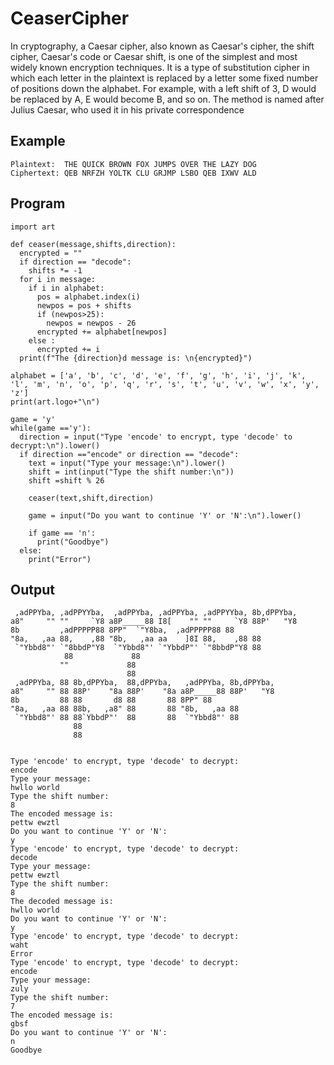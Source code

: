 # CeaserCipher

In cryptography, a Caesar cipher, also known as Caesar's cipher, the shift cipher, Caesar's code or Caesar shift, is one of the simplest and most widely known encryption techniques. It is a type of substitution cipher in which each letter in the plaintext is replaced by a letter some fixed number of positions down the alphabet. For example, with a left shift of 3, D would be replaced by A, E would become B, and so on. The method is named after Julius Caesar, who used it in his private correspondence

## Example

    Plaintext:  THE QUICK BROWN FOX JUMPS OVER THE LAZY DOG
    Ciphertext: QEB NRFZH YOLTK CLU GRJMP LSBO QEB IXWV ALD
   
## Program

    import art

    def ceaser(message,shifts,direction):
      encrypted = ""
      if direction == "decode":
        shifts *= -1
      for i in message:
        if i in alphabet:
          pos = alphabet.index(i)
          newpos = pos + shifts
          if (newpos>25): 
            newpos = newpos - 26
          encrypted += alphabet[newpos]
        else :
          encrypted += i
      print(f"The {direction}d message is: \n{encrypted}")

    alphabet = ['a', 'b', 'c', 'd', 'e', 'f', 'g', 'h', 'i', 'j', 'k', 'l', 'm', 'n', 'o', 'p', 'q', 'r', 's', 't', 'u', 'v', 'w', 'x', 'y', 'z']
    print(art.logo+"\n")

    game = 'y'
    while(game =='y'):
      direction = input("Type 'encode' to encrypt, type 'decode' to decrypt:\n").lower()
      if direction =="encode" or direction == "decode":
        text = input("Type your message:\n").lower()
        shift = int(input("Type the shift number:\n"))
        shift =shift % 26

        ceaser(text,shift,direction)

        game = input("Do you want to continue 'Y' or 'N':\n").lower()

        if game == 'n':
          print("Goodbye")
      else:
        print("Error")

## Output


     ,adPPYba, ,adPPYYba,  ,adPPYba, ,adPPYba, ,adPPYYba, 8b,dPPYba,  
    a8"     "" ""     `Y8 a8P_____88 I8[    "" ""     `Y8 88P'   "Y8  
    8b         ,adPPPPP88 8PP"  `"Y8ba,  ,adPPPPP88 88          
    "8a,   ,aa 88,    ,88 "8b,   ,aa aa    ]8I 88,    ,88 88          
     `"Ybbd8"' `"8bbdP"Y8  `"Ybbd8"' `"YbbdP"' `"8bbdP"Y8 88   
                88             88                                 
               ""             88                                 
                              88                                 
     ,adPPYba, 88 8b,dPPYba,  88,dPPYba,   ,adPPYba, 8b,dPPYba,  
    a8"     "" 88 88P'    "8a 88P'    "8a a8P_____88 88P'   "Y8  
    8b         88 88       d8 88       88 8PP" 88          
    "8a,   ,aa 88 88b,   ,a8" 88       88 "8b,   ,aa 88          
     `"Ybbd8"' 88 88`YbbdP"'  88       88  `"Ybbd8"' 88          
                  88                                             
                  88           


    Type 'encode' to encrypt, type 'decode' to decrypt:
    encode
    Type your message:
    hwllo world
    Type the shift number:
    8
    The encoded message is: 
    pettw ewztl
    Do you want to continue 'Y' or 'N':
    y
    Type 'encode' to encrypt, type 'decode' to decrypt:
    decode
    Type your message:
    pettw ewztl
    Type the shift number:
    8
    The decoded message is: 
    hwllo world
    Do you want to continue 'Y' or 'N':
    y
    Type 'encode' to encrypt, type 'decode' to decrypt:
    waht
    Error
    Type 'encode' to encrypt, type 'decode' to decrypt:
    encode
    Type your message:
    zuly
    Type the shift number:
    7
    The encoded message is: 
    gbsf
    Do you want to continue 'Y' or 'N':
    n
    Goodbye


